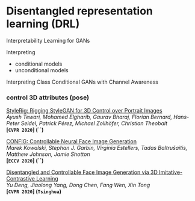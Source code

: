 # Disentangled representation learning (DRL)







Interpretability Learning for GANs



Interpreting 

- conditional models
- unconditional models







Interpreting Class Conditional GANs with Channel Awareness







### control 3D attributes (pose)



[StyleRig: Rigging StyleGAN for 3D Control over Portrait Images](https://arxiv.org/pdf/2004.00121)  
*Ayush Tewari, Mohamed Elgharib, Gaurav Bharaj, Florian Bernard, Hans-Peter Seidel, Patrick Pérez, Michael Zollhöfer, Christian Theobalt*  
**[`CVPR 2020`] (``)** 

[CONFIG: Controllable Neural Face Image Generation](https://arxiv.org/abs/2005.02671)  
*Marek Kowalski, Stephan J. Garbin, Virginia Estellers, Tadas Baltrušaitis, Matthew Johnson, Jamie Shotton*  
**[`ECCV 2020`] (``)** 

[Disentangled and Controllable Face Image Generation via 3D Imitative-Contrastive Learning](https://arxiv.org/abs/2004.11660)  
*Yu Deng, Jiaolong Yang, Dong Chen, Fang Wen, Xin Tong*  
**[`CVPR 2020`] (`Tsinghua`)** 
